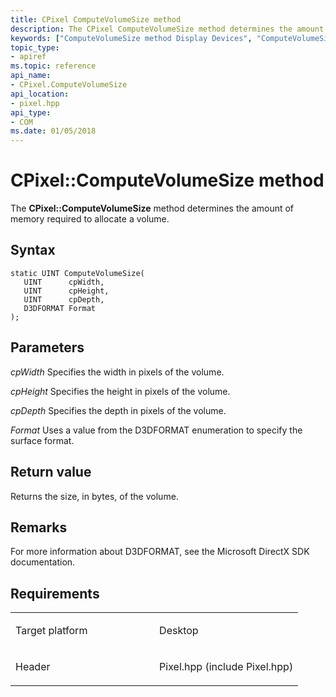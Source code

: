 ```yaml
---
title: CPixel ComputeVolumeSize method
description: The CPixel ComputeVolumeSize method determines the amount of memory required to allocate a volume.
keywords: ["ComputeVolumeSize method Display Devices", "ComputeVolumeSize method Display Devices , CPixel interface", "CPixel interface Display Devices , ComputeVolumeSize method"]
topic_type:
- apiref
ms.topic: reference
api_name:
- CPixel.ComputeVolumeSize
api_location:
- pixel.hpp
api_type:
- COM
ms.date: 01/05/2018
---
```


# CPixel::ComputeVolumeSize method


The **CPixel::ComputeVolumeSize** method determines the amount of memory required to allocate a volume.

## Syntax

```ManagedCPlusPlus
static UINT ComputeVolumeSize(
   UINT      cpWidth,
   UINT      cpHeight,
   UINT      cpDepth,
   D3DFORMAT Format
);
```

## Parameters

*cpWidth*
Specifies the width in pixels of the volume.

*cpHeight*
Specifies the height in pixels of the volume.

*cpDepth*
Specifies the depth in pixels of the volume.

*Format*
Uses a value from the D3DFORMAT enumeration to specify the surface format.

## Return value

Returns the size, in bytes, of the volume.

## Remarks

For more information about D3DFORMAT, see the Microsoft DirectX SDK documentation.

## Requirements

<table>
<colgroup>
<col width="50%" />
<col width="50%" />
</colgroup>
<tbody>
<tr class="odd">
<td align="left"><p>Target platform</p></td>
<td align="left">Desktop</td>
</tr>
<tr class="even">
<td align="left"><p>Header</p></td>
<td align="left">Pixel.hpp (include Pixel.hpp)</td>
</tr>
</tbody>
</table>

 

 





